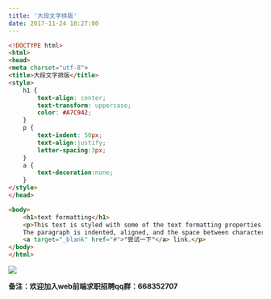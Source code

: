 ```yaml
---
title: '大段文字排版'
date: 2017-11-24 18:27:00
---   
```

```html
<!DOCTYPE html>
<html>
<head>
<meta charset="utf-8"> 
<title>大段文字排版</title> 
<style>
    h1 {
        text-align: center;
        text-transform: uppercase;
        color: #A7C942;
    }
    p {
        text-indent: 50px;
        text-align:justify;
        letter-spacing:3px;
    }
    a {
        text-decoration:none;
    }
</style>
</head>

<body>
    <h1>text formatting</h1>
    <p>This text is styled with some of the text formatting properties. The heading uses the text-align, text-transform, and color properties.
    The paragraph is indented, aligned, and the space between characters is specified. The underline is removed from the
    <a target="_blank" href="#">"尝试一下"</a> link.</p>
</body>
</html>
```
  
![](https://img-blog.csdn.net/20171124182553630?watermark/2/text/aHR0cDovL2Jsb2cuY3Nkbi5uZXQveHV0b25nYmFv/font/5a6L5L2T/fontsize/400/fill/I0JBQkFCMA/dissolve/70/gravity/Center)  

****备注**：欢迎加入web前端求职招聘qq群：**668352707****